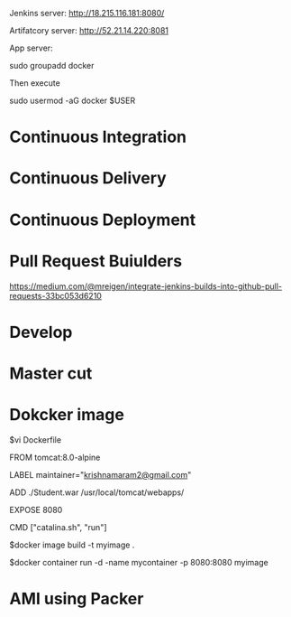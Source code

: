 Jenkins server: http://18.215.116.181:8080/

Artifatcory server: http://52.21.14.220:8081

App server:

sudo groupadd docker

Then execute

sudo usermod -aG docker $USER



Continuous Integration
=====================








Continuous Delivery
======================









Continuous Deployment
==========================





Pull Request Buiulders
==========================
https://medium.com/@mreigen/integrate-jenkins-builds-into-github-pull-requests-33bc053d6210



Develop 
===============


Master cut
===================




Dokcker image
=====================
$vi Dockerfile

FROM tomcat:8.0-alpine

LABEL maintainer="krishnamaram2@gmail.com"

ADD ./Student.war /usr/local/tomcat/webapps/

EXPOSE 8080

CMD ["catalina.sh", "run"]

$docker image build -t myimage .

$docker container  run -d -name mycontainer  -p 8080:8080 myimage


AMI using Packer
==================
